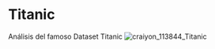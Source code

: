 # Titanic
Análisis del famoso Dataset Titanic
![craiyon_113844_Titanic](https://user-images.githubusercontent.com/98030137/234823726-06219f8a-4cd4-47d9-a9df-81f03f09bd46.png)
